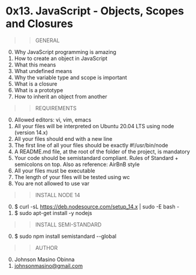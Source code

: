# 0x13. JavaScript - Objects, Scopes and Closures

>>GENERAL
0. Why JavaScript programming is amazing
1. How to create an object in JavaScript
2. What this means
3. What undefined means
4. Why the variable type and scope is important
5. What is a closure
6. What is a prototype
7. How to inherit an object from another

>>REQUIREMENTS
0. Allowed editors: vi, vim, emacs
1. All your files will be interpreted on Ubuntu 20.04 LTS using node (version 14.x)
2. All your files should end with a new line
3. The first line of all your files should be exactly #!/usr/bin/node
4. A README.md file, at the root of the folder of the project, is mandatory
5. Your code should be semistandard compliant. Rules of Standard + semicolons on top. Also as reference: AirBnB style
6. All your files must be executable
7. The length of your files will be tested using wc
8. You are not allowed to use var

>>INSTALL NODE 14
0. $ curl -sL https://deb.nodesource.com/setup_14.x | sudo -E bash -
1. $ sudo apt-get install -y nodejs

>>INSTALL SEMI-STANDARD
0. $ sudo npm install semistandard --global

>>AUTHOR
0. Johnson Masino Obinna
1. johnsonmasino@gmail.com
